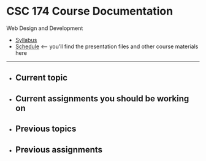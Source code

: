 # CSC 174 Course Documentation
Web Design and Development

- [Syllabus](syllabus.md)
- [Schedule](schedule.md) <– you’ll find the presentation files and other course materials here

<hr>

- Current topic
  - 
- Current assignments you should be working on
  - 
- Previous topics
  - 
- Previous assignments
  - 
